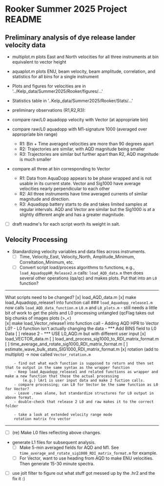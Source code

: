 # Rooker Summer 2025 Project README

## Preliminary analysis of dye release lander velocity data


  - multiplot.m plots East and North velocities for all three instruments at bin equivalent to vector height 
  - aquaplot.m plots ENU, beam velocity, beam amplitude, correlation, and statistics for all bins for a single instrument
  - Plots and figures for velocities are in '../Kelp_data/Summer2025/Rooker/figures/...'
  - Statistics table in '..Kelp_data/Summer2025/Rooker/Stats/...'
  - preliminary observations (R1,R2,R3): 

- compare raw/L0 aquadopp velocity with Vector (at appropriate bin)

- compare raw/L0 aquadopp with M1-signature 1000 (averaged over appropriate bin range)
	- R1: Bin + Time averaged velocities are more than 90 degrees apart
	- R2: Trajectories are similar, with AQD magnitude being smaller 
	- R3: Trajectories are similar but further apart than R2, AQD magnitude is much smaller


- compare all three at bin corresponding to Vector
	- R1: Data from AquaDopp appears to be phase wrapped and is not usable in its current state. 
		Vector and Sig1000 have average velocities nearly perpendicular to each other
	- R2: All three instruments have time averaged currents of similar magnitude and direction.
	- R3: Aquadopp battery starts to die and takes limited samples at regular intervals. AQD and 	Vector are similar but the Sig1000 is at a slightly different angle and has a greater magnitude.
  
- [ ] draft readme's for each script worth its weight in salt. 




## Velocity Processing
- Standardizing velocity variables and data files across instruments.
  - [ ] Time, Velocity_East, Velocity_North, Amplitude_Minimum, Correltation_Minimum, etc.
  - [ ] Convert script load/process algorithms to functions, e.g.,
     	```load_AquadoppHR_Release2.m```
	calls:
     	```load_AQD_data.m```
     	then does several other operations (qa/qc) and makes plots. Put that into an ```L0``` function?

---------------------------------------------------------------------
What scripts need to be changed?
	[x] load_AQD_data.m
	[x] make load_Aquadopp_release1 into function call   ### ```load_Aquadopp_release1.m``` now calls ```load_AQD_data_function.m``` ```L0.m``` and ```L0_plots.m```
		- still needs a little bit of work to get the plots and L0 processing untangled (qcFlag takes out big chunks of images plots (>_<)	
	[x] make load_Vector_release1 into function call
		- Adding AQD HPR to Vector L0?
		- L0 function isn't actually changing the data
		- *** Add BINS field to L0 Data
	[ ] release 2
		- *** USE L0_AQD.m but with different user input 
	[x] load_VECTOR_data.m 
	[ ] load_and_process_sig1000_to_RDI_matrix_format.m
	[ ] time_average_and_rotate_sig1000_RDI_matrix_format.m
	[ ] estimate_wave_bulk_stats_SIG1000_RDI_matrix_format.m
	[x] rotation (add to multiplot) -> now called ```Vector_rotation.m```

		- find out what each function is supposed to return and then set that to output in the same syntax as the wrapper function
		- Keep load_Aquadopp_release1 and related functions as wrapper and make a new function that those the actual processing
			(e.g.) lAr1 is user input data and make 2 fuction calls.
		- compare processing; can L0 for Vector be the same function as L0 for Vector?
		- Leave .raws alone, but standardize structures for L0 output in above format.
		- double-check that release 2 L0 and raw makes it to the correct folder

		- take a look at extended velocity range mode
		rotation matrix fro vector
---------------------------------------------------------------------

- [ ] (re) Make L0 files reflecting above changes.
- generate L1 files for subsequent analysis.
  - [ ] Make 5-min averaged fields for AQD and M1. See ```time_average_and_rotate_sig1000_RDI_matrix_format.m``` for example.
  - [ ] For Vector, want to use heading from AQD to make ENU velocities. Then generate 15-30 minute spectra. 

 - [ ] use jolt filter to figure out what stuff got messed up by the .hr2 and the fix it :)	


